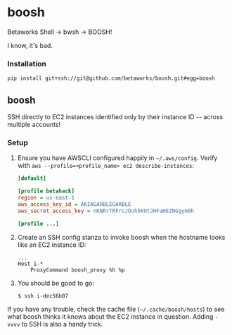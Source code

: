 boosh
=====

Betaworks Shell -> bwsh -> BOOSH!

I know, it's bad.

### Installation ###
```
pip install git+ssh://git@github.com/betaworks/boosh.git#egg=boosh
```

## boosh ##
SSH directly to EC2 instances identified only by their instance ID -- across
multiple accounts!

### Setup ###
 1. Ensure you have AWSCLI configured happily in `~/.aws/config`.  Verify with 
    `aws --profile=<profile_name> ec2 describe-instances`:

    ```ini
    [default]
    
    [profile betahack]
    region = us-east-1
    aws_access_key_id = AKIAGARBLEGARBLE
    aws_secret_access_key = nKNRrTRFrcJOuh5KUtJHFaHEZNGgym0h
    
    [profile ...]
    ```
 2. Create an SSH config stanza to invoke boosh when the hostname looks like an
    EC2 instance ID:

    ```
    ...
    Host i-*
        ProxyCommand boosh_proxy %h %p
    ```
 3. You should be good to go:

    ```bash
    $ ssh i-dec56b07
    ```

If you have any trouble, check the cache file (`~/.cache/boosh/hosts`) to see
what boosh thinks it knows about the EC2 instance in question.  Adding `-vvvv`
to SSH is also a handy trick.
